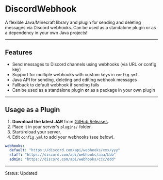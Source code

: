 # DiscordWebhook

A flexible Java/Minecraft library and plugin for sending and deleting messages via Discord webhooks.
Can be used as a standalone plugin or as a dependency in your own Java projects!

---

## Features

- Send messages to Discord channels using webhooks (via URL or config key)
- Support for multiple webhooks with custom keys in `config.yml`
- Java API for sending, deleting and editing webhook messages
- Fallback to default webhook if sending fails
- Can be used as a standalone plugin **or** as a package in your own plugin

---

## Usage as a Plugin

1. **Download the latest JAR** from [GitHub Releases](https://github.com/mathijswouters/discordwebhook/releases).
2. Place it in your server's `plugins/` folder.
3. Start/reload your server.
4. Edit `config.yml` to add your webhooks (see below).

```yaml
webhooks:
  default: "https://discord.com/api/webhooks/xxx/yyy"
  staff: "https://discord.com/api/webhooks/aaa/bbb"
  admin: "https://discord.com/api/webhooks/ccc/ddd"
```
---

Status: Updated
